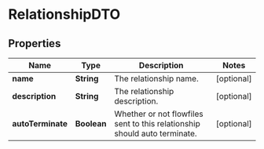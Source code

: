 
# RelationshipDTO

## Properties
Name | Type | Description | Notes
------------ | ------------- | ------------- | -------------
**name** | **String** | The relationship name. |  [optional]
**description** | **String** | The relationship description. |  [optional]
**autoTerminate** | **Boolean** | Whether or not flowfiles sent to this relationship should auto terminate. |  [optional]



